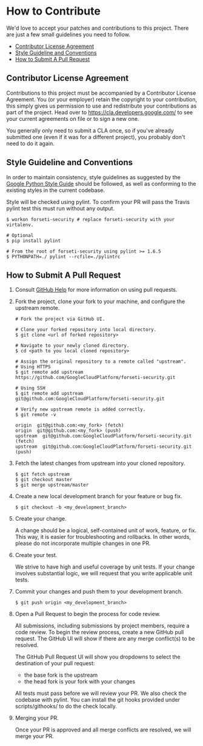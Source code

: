 # How to Contribute

We'd love to accept your patches and contributions to this project. There are
just a few small guidelines you need to follow.

* [Contributor License Agreement](#contributor-license-agreement)
* [Style Guideline and Conventions](#style-guideline-and-conventions)
* [How to Submit A Pull Request](#how-to-submit-a-pull-request)

## Contributor License Agreement

Contributions to this project must be accompanied by a Contributor License
Agreement. You (or your employer) retain the copyright to your contribution,
this simply gives us permission to use and redistribute your contributions as
part of the project. Head over to <https://cla.developers.google.com/> to see
your current agreements on file or to sign a new one.

You generally only need to submit a CLA once, so if you've already submitted one
(even if it was for a different project), you probably don't need to do it
again.

## Style Guideline and Conventions

In order to maintain consistency, style guidelines as suggested by the
[Google Python Style Guide] should be followed, as well as conforming to
the existing styles in the current codebase.

Style will be checked using pylint. To confirm your PR will pass the
Travis pylint test this must run without any output.

```
$ workon forseti-security # replace forseti-security with your virtalenv.

# Optional
$ pip install pylint

# From the root of forseti-security using pylint >= 1.6.5
$ PYTHONPATH=./ pylint --rcfile=./pylintrc
```

## How to Submit A Pull Request

1. Consult [GitHub Help] for more information on using pull requests.

2. Fork the project, clone your fork to your machine, and configure the upstream remote.

    ```
    # Fork the project via GitHub UI.

    # Clone your forked repository into local directory.
    $ git clone <url of forked repository>

    # Navigate to your newly cloned directory.
    $ cd <path to you local cloned repository>

    # Assign the original repository to a remote called "upstream".
    # Using HTTPS
    $ git remote add upstream https://github.com/GoogleCloudPlatform/forseti-security.git

    # Using SSH
    $ git remote add upstream git@github.com:GoogleCloudPlatform/forseti-security.git

    # Verify new upstream remote is added correctly.
    $ git remote -v

    origin  git@github.com:<my_fork> (fetch)
    origin  git@github.com:<my_fork> (push)
    upstream  git@github.com:GoogleCloudPlatform/forseti-security.git (fetch)
    upstream  git@github.com:GoogleCloudPlatform/forseti-security.git (push)
    ```

3. Fetch the latest changes from upstream into your cloned repository.

    ```
    $ git fetch upstream
    $ git checkout master
    $ git merge upstream/master
    ```

4. Create a new local development branch for your feature or bug fix.

    ```
    $ git checkout -b <my_development_branch>
    ```

5. Create your change.

    A change should be a logical, self-contained unit of work, feature, or fix.
    This way, it is easier for troubleshooting and rollbacks.  In other words,
    please do not incorporate multiple changes in one PR.

6. Create your test.

    We strive to have high and useful coverage by unit tests.  If your change
    involves substantial logic, we will request that you write applicable unit
    tests.

7. Commit your changes and push them to your development branch.

    ```
    $ git push origin <my_development_branch>
    ```

8. Open a Pull Request to begin the process for code review.

    All submissions, including submissions by project members, require a code review.
    To begin the review process, create a new GitHub pull request. The GitHub UI
    will show if there are any merge conflict(s) to be resolved.

    The GitHub Pull Request UI will show you dropdowns to select the destination of
    your pull request:
    * the base fork is the upstream
    * the head fork is your fork with your changes

    All tests must pass before we will review your PR.
    We also check the codebase with pylint. You can install the git hooks provided
    under scripts/githooks/ to do the check locally.

9. Merging your PR.

    Once your PR is approved and all merge conflicts are resolved, we will merge your PR.


[GitHub Help]: https://help.github.com/articles/about-pull-requests/
[Google Python Style Guide]: https://google.github.io/styleguide/pyguide.html
[forseti-security@google.com]: mailto:forseti-security@google.com
